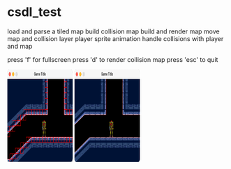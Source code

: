 # csdl_test

load and parse a tiled map
build collision map
build and render map
move map and collision layer 
player sprite animation
handle collisions with player and map 

press 'f' for fullscreen
press 'd' to render collision map
press 'esc' to quit

<img src="https://github.com/nsklaus/csdl_test/blob/main/screenshots/screen1.png?raw=true" width="150" height="213"> <img src="https://github.com/nsklaus/csdl_test/blob/main/screenshots/screen2.png?raw=true" width="150" height="213">
